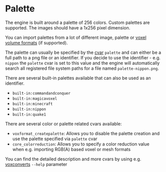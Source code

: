 # Palette

The engine is built around a palette of 256 colors. Custom palettes are supported. The images should have a 1x256 pixel dimension.

You can import palettes from a lot of different image, palette or [voxel volume formats](Formats.md) (if supported).

The palette can usually be specified by the [cvar](Configuration.md) `palette` and can either be a full path to a png file or an identifier.
If you decide to use the identifier - e.g. `nippon` the `palette` cvar is set to this value and the engine will automatically search
all registered file system paths for a file named `palette-nippon.png`.

There are several built-in palettes available that can also be used as an identifier.

* `built-in:commandandconquer`
* `built-in:magicavoxel`
* `built-in:minecraft`
* `built-in:nippon`
* `built-in:quake1`

There are several color or palette related cvars available:

* `voxformat_createpalette`: Allows you to disable the palette creation and use the palette specified via `palette` cvar
* `core_colorreduction`: Allows you to specify a color reduction value when e.g. importing RGB(A) based voxel or mesh formats

You can find the detailed description and more cvars by using e.g. [voxconverts](voxconvert/Index.md) `--help` parameter
